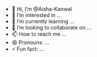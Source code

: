 - 👋 Hi, I’m @Aisha-Kanwal
- 👀 I’m interested in ...
- 🌱 I’m currently learning ...
- 💞️ I’m looking to collaborate on ...
- 📫 How to reach me ...
- 😄 Pronouns: ...
- ⚡ Fun fact: ...

<!---
Aisha-Kanwal/Aisha-Kanwal is a ✨ special ✨ repository because its `README.md` (this file) appears on your GitHub profile.
You can click the Preview link to take a look at your changes.
--->

